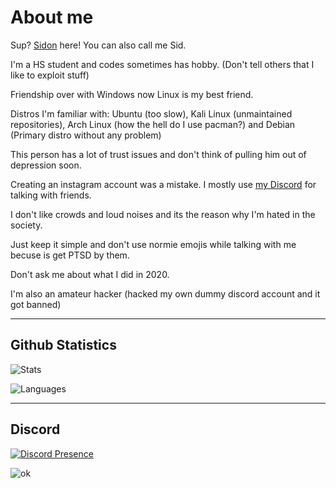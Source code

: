 # About me

Sup? [Sidon](https://www.youtube.com/watch?v=dQw4w9WgXcQ) here! You can also call me Sid.

I'm a HS student and codes sometimes has hobby. (Don't tell others that I like to exploit stuff) 

Friendship over with Windows now Linux is my best friend. 

Distros I'm familiar with:
Ubuntu (too slow),
Kali Linux (unmaintained repositories), 
Arch Linux (how the hell do I use pacman?) and
Debian (Primary distro without any problem)

This person has a lot of trust issues and don't think of pulling him out of depression soon. 

Creating an instagram account was a mistake. I mostly use [my Discord](https://discord.com/users/728604179186188368) for talking with friends. 

I don't like crowds and loud noises and its the reason why I'm hated in the society. 

Just keep it simple and don't use normie emojis while talking with me becuse is get PTSD by them.

Don't ask me about what I did in 2020.

I'm also an amateur hacker (hacked my own dummy discord account and it got banned)

---

## Github Statistics

![Stats](https://github-readme-stats.vercel.app/api?username=SidonTheTroll&theme=merko&show_icons=true)

![Languages](https://github-readme-stats.vercel.app/api/top-langs/?username=SidonTheTroll&theme=gruvbox)

---

## Discord

[![Discord Presence](https://lanyard.cnrad.dev/api/728604179186188368?idleMessage=Regretting)](https://discord.com/users/728604179186188368)

![ok](https://imgur.com/qs8dO9U.gif)
